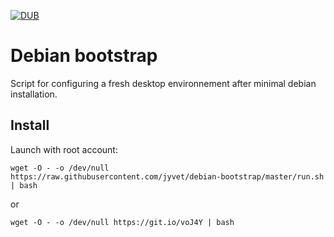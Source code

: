 [![DUB](https://img.shields.io/dub/l/vibe-d.svg?maxAge=2592000)](./LICENSE.md)

Debian bootstrap
================

Script for configuring a fresh desktop environnement after minimal
debian installation.


Install
-------

Launch with root account:

    wget -O - -o /dev/null  https://raw.githubusercontent.com/jyvet/debian-bootstrap/master/run.sh | bash

or

    wget -O - -o /dev/null https://git.io/voJ4Y | bash

